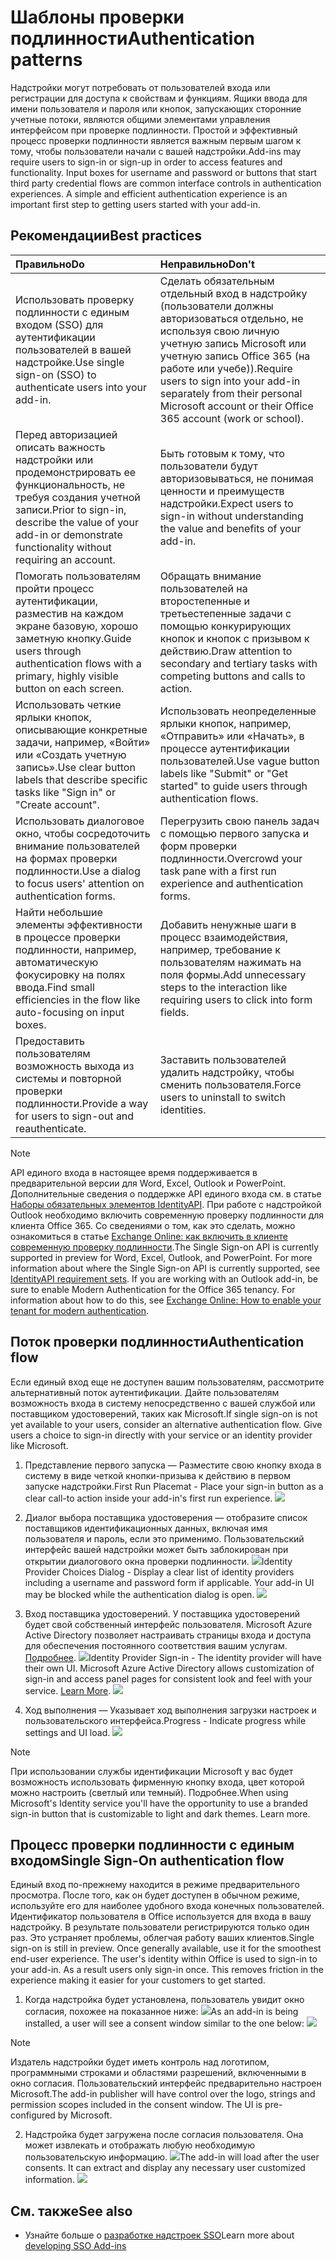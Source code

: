 # <a name="authentication-patterns"></a><span data-ttu-id="69149-101">Шаблоны проверки подлинности</span><span class="sxs-lookup"><span data-stu-id="69149-101">Authentication patterns</span></span>

<span data-ttu-id="69149-p101">Надстройки могут потребовать от пользователей входа или регистрации для доступа к свойствам и функциям. Ящики ввода для имени пользователя и пароля или кнопок, запускающих сторонние учетные потоки, являются общими элементами управления интерфейсом при проверке подлинности. Простой и эффективный процесс проверки подлинности является важным первым шагом к тому, чтобы пользователи начали с вашей надстройки.</span><span class="sxs-lookup"><span data-stu-id="69149-p101">Add-ins may require users to sign-in or sign-up in order to access features and functionality. Input boxes for username and password or buttons that start third party credential flows are common interface controls in authentication experiences. A simple and efficient authentication experience is an important first step to getting users started with your add-in.</span></span>

## <a name="best-practices"></a><span data-ttu-id="69149-105">Рекомендации</span><span class="sxs-lookup"><span data-stu-id="69149-105">Best practices</span></span>

|<span data-ttu-id="69149-106">Правильно</span><span class="sxs-lookup"><span data-stu-id="69149-106">Do</span></span>|<span data-ttu-id="69149-107">Неправильно</span><span class="sxs-lookup"><span data-stu-id="69149-107">Don't</span></span>|
|:----|:----|
|<span data-ttu-id="69149-108">Использовать проверку подлинности с единым входом (SSO) для аутентификации пользователей в вашей надстройке.</span><span class="sxs-lookup"><span data-stu-id="69149-108">Use single sign-on (SSO) to authenticate users into your add-in.</span></span>|<span data-ttu-id="69149-109">Сделать обязательным отдельный вход в надстройку (пользователи должны авторизоваться отдельно, не используя свою личную учетную запись Microsoft или учетную запись Office 365 (на работе или учебе)).</span><span class="sxs-lookup"><span data-stu-id="69149-109">Require users to sign into your add-in separately from their personal Microsoft account or their Office 365 account (work or school).</span></span>|
|<span data-ttu-id="69149-110">Перед авторизацией описать важность надстройки или продемонстрировать ее функциональность, не требуя создания учетной записи.</span><span class="sxs-lookup"><span data-stu-id="69149-110">Prior to sign-in, describe the value of your add-in or demonstrate functionality without requiring an account.</span></span> |<span data-ttu-id="69149-111">Быть готовым к тому, что пользователи будут авторизовываться, не понимая ценности и преимуществ надстройки.</span><span class="sxs-lookup"><span data-stu-id="69149-111">Expect users to sign-in without understanding the value and benefits of your add-in.</span></span>|
|<span data-ttu-id="69149-112">Помогать пользователям пройти процесс аутентификации, разместив на каждом экране базовую, хорошо заметную кнопку.</span><span class="sxs-lookup"><span data-stu-id="69149-112">Guide users through authentication flows with a primary, highly visible button on each screen.</span></span> |<span data-ttu-id="69149-113">Обращать внимание пользователей на второстепенные и третьестепенные задачи с помощью конкурирующих кнопок и кнопок с призывом к действию.</span><span class="sxs-lookup"><span data-stu-id="69149-113">Draw attention to secondary and tertiary tasks with competing buttons and calls to action.</span></span>|
|<span data-ttu-id="69149-114">Использовать четкие ярлыки кнопок, описывающие конкретные задачи, например, «Войти» или «Создать учетную запись».</span><span class="sxs-lookup"><span data-stu-id="69149-114">Use clear button labels that describe specific tasks like "Sign in" or "Create account".</span></span>   |<span data-ttu-id="69149-115">Использовать неопределенные ярлыки кнопок, например, «Отправить» или «Начать», в процессе аутентификации пользователей.</span><span class="sxs-lookup"><span data-stu-id="69149-115">Use vague button labels like "Submit" or "Get started" to guide users through authentication flows.</span></span>|
|<span data-ttu-id="69149-116">Использовать диалоговое окно, чтобы сосредоточить внимание пользователей на формах проверки подлинности.</span><span class="sxs-lookup"><span data-stu-id="69149-116">Use a dialog to focus users' attention on authentication forms.</span></span>    |<span data-ttu-id="69149-117">Перегрузить свою панель задач с помощью первого запуска и форм проверки подлинности.</span><span class="sxs-lookup"><span data-stu-id="69149-117">Overcrowd your task pane with a first run experience and authentication forms.</span></span>|
|<span data-ttu-id="69149-118">Найти небольшие элементы эффективности в процессе проверки подлинности, например, автоматическую фокусировку на полях ввода.</span><span class="sxs-lookup"><span data-stu-id="69149-118">Find small efficiencies in the flow like auto-focusing on input boxes.</span></span> |<span data-ttu-id="69149-119">Добавить ненужные шаги в процесс взаимодействия, например, требование к пользователям нажимать на поля формы.</span><span class="sxs-lookup"><span data-stu-id="69149-119">Add unnecessary steps to the interaction like requiring users to click into form fields.</span></span>|
|<span data-ttu-id="69149-120">Предоставить пользователям возможность выхода из системы и повторной проверки подлинности.</span><span class="sxs-lookup"><span data-stu-id="69149-120">Provide a way for users to sign-out and reauthenticate.</span></span>    |<span data-ttu-id="69149-121">Заставить пользователей удалить надстройку, чтобы сменить пользователя.</span><span class="sxs-lookup"><span data-stu-id="69149-121">Force users to uninstall to switch identities.</span></span>|

> [!NOTE]
> <span data-ttu-id="69149-p102">API единого входа в настоящее время поддерживается в предварительной версии для Word, Excel, Outlook и PowerPoint. Дополнительные сведения о поддержке API единого входа см. в статье [Наборы обязательных элементов IdentityAPI](https://docs.microsoft.com/office/dev/add-ins/reference/requirement-sets/identity-api-requirement-sets?view=office-js). При работе с надстройкой Outlook необходимо включить современную проверку подлинности для клиента Office 365. Со сведениями о том, как это сделать, можно ознакомиться в статье [Exchange Online: как включить в клиенте современную проверку подлинности](https://social.technet.microsoft.com/wiki/contents/articles/32711.exchange-online-how-to-enable-your-tenant-for-modern-authentication.aspx).</span><span class="sxs-lookup"><span data-stu-id="69149-p102">The Single Sign-on API is currently supported in preview for Word, Excel, Outlook, and PowerPoint. For more information about where the Single Sign-on API is currently supported, see [IdentityAPI requirement sets](https://docs.microsoft.com/office/dev/add-ins/reference/requirement-sets/identity-api-requirement-sets?view=office-js). If you are working with an Outlook add-in, be sure to enable Modern Authentication for the Office 365 tenancy. For information about how to do this, see [Exchange Online: How to enable your tenant for modern authentication](https://social.technet.microsoft.com/wiki/contents/articles/32711.exchange-online-how-to-enable-your-tenant-for-modern-authentication.aspx).</span></span>


## <a name="authentication-flow"></a><span data-ttu-id="69149-126">Поток проверки подлинности</span><span class="sxs-lookup"><span data-stu-id="69149-126">Authentication flow</span></span>
<span data-ttu-id="69149-p103">Если единый вход еще не доступен вашим пользователям, рассмотрите альтернативный поток аутентификации. Дайте пользователям возможность входа в систему непосредственно с вашей службой или поставщиком удостоверений, таких как Microsoft.</span><span class="sxs-lookup"><span data-stu-id="69149-p103">If single sign-on is not yet available to your users, consider an alternative authentication flow. Give users a choice to sign-in directly with your service or an identity provider like Microsoft.</span></span>

1. <span data-ttu-id="69149-129">Представление первого запуска — Разместите свою кнопку входа в систему в виде четкой кнопки-призыва к действию в первом запуске надстройки.</span><span class="sxs-lookup"><span data-stu-id="69149-129">First Run Placemat - Place your sign-in button as a clear call-to action inside your add-in's first run experience.</span></span>
![](../images/add-in-fre-value-placemat.png)

2. <span data-ttu-id="69149-p104">Диалог выбора поставщика удостоверения — отобразите список поставщиков идентификационных данных, включая имя пользователя и пароль, если это применимо. Пользовательский интерфейс вашей надстройки может быть заблокирован при открытии диалогового окна проверки подлинности. ![](../images/add-in-auth-choices-dialog.png)</span><span class="sxs-lookup"><span data-stu-id="69149-p104">Identity Provider Choices Dialog - Display a clear list of identity providers including a username and password form if applicable. Your add-in UI may be blocked while the authentication dialog is open. ![](../images/add-in-auth-choices-dialog.png)</span></span>



3. <span data-ttu-id="69149-p105">Вход поставщика удостоверений. У поставщика удостоверений будет свой собственный интерфейс пользователя. Microsoft Azure Active Directory позволяет настраивать страницы входа и доступа для обеспечения постоянного соответствия вашим услугам. [Подробнее](https://docs.microsoft.com/azure/active-directory/fundamentals/customize-branding). ![](../images/add-in-auth-identity-sign-in.png)</span><span class="sxs-lookup"><span data-stu-id="69149-p105">Identity Provider Sign-in - The identity provider will have their own UI. Microsoft Azure Active Directory allows customization of sign-in and access panel pages for consistent look and feel with your service. [Learn More](https://docs.microsoft.com/azure/active-directory/fundamentals/customize-branding). ![](../images/add-in-auth-identity-sign-in.png)</span></span>

4. <span data-ttu-id="69149-135">Ход выполнения — Указывает ход выполнения загрузки настроек и пользовательского интерфейса.</span><span class="sxs-lookup"><span data-stu-id="69149-135">Progress - Indicate progress while settings and UI load.</span></span>
![](../images/add-in-auth-modal-interstitial.png)

> [!NOTE] 
> <span data-ttu-id="69149-p106">При использовании службы идентификации Microsoft у вас будет возможность использовать фирменную кнопку входа, цвет которой можно настроить (светлый или темный). Подробнее.</span><span class="sxs-lookup"><span data-stu-id="69149-p106">When using Microsoft's Identity service you'll have the opportunity to use a branded sign-in button that is customizable to light and dark themes. Learn more.</span></span>

## <a name="single-sign-on-authentication-flow"></a><span data-ttu-id="69149-138">Процесс проверки подлинности с единым входом</span><span class="sxs-lookup"><span data-stu-id="69149-138">Single Sign-On authentication flow</span></span>
<span data-ttu-id="69149-p107">Единый вход по-прежнему находится в режиме предварительного просмотра. После того, как он будет доступен в обычном режиме, используйте его для наиболее удобного входа конечных пользователей. Идентификатор пользователя в Office используется для входа в вашу надстройку. В результате пользователи регистрируются только один раз. Это устраняет проблемы, облегчая работу ваших клиентов.</span><span class="sxs-lookup"><span data-stu-id="69149-p107">Single sign-on is still in preview. Once generally available, use it for the smoothest end-user experience. The user's identity within Office is used to sign-in to your add-in. As a result users only sign-in once. This removes friction in the experience making it easier for your customers to get started.</span></span>

1. <span data-ttu-id="69149-144">Когда надстройка будет установлена, пользователь увидит окно согласия, похожее на показанное ниже: ![](../images/add-in-auth-SSO-consent-dialog.png)</span><span class="sxs-lookup"><span data-stu-id="69149-144">As an add-in is being installed, a user will see a consent window similar to the one below: ![](../images/add-in-auth-SSO-consent-dialog.png)</span></span>
> [!NOTE]
> <span data-ttu-id="69149-p108">Издатель надстройки будет иметь контроль над логотипом, программными строками и областями разрешений, включенными в окно согласия. Пользовательский интерфейс предварительно настроен Microsoft.</span><span class="sxs-lookup"><span data-stu-id="69149-p108">The add-in publisher will have control over the logo, strings and permission scopes included in the consent window. The UI is pre-configured by Microsoft.</span></span>

2. <span data-ttu-id="69149-p109">Надстройка будет загружена после согласия пользователя. Она может извлекать и отображать любую необходимую пользовательскую информацию. ![](../images/add-in-ribbon.png)</span><span class="sxs-lookup"><span data-stu-id="69149-p109">The add-in will load after the user consents. It can extract and display any necessary user customized information. ![](../images/add-in-ribbon.png)</span></span>

## <a name="see-also"></a><span data-ttu-id="69149-149">См. также</span><span class="sxs-lookup"><span data-stu-id="69149-149">See also</span></span>
- <span data-ttu-id="69149-150">Узнайте больше о [разработке надстроек SSO](https://docs.microsoft.com/office/dev/add-ins/develop/sso-in-office-add-ins)</span><span class="sxs-lookup"><span data-stu-id="69149-150">Learn more about [developing SSO Add-ins](https://docs.microsoft.com/office/dev/add-ins/develop/sso-in-office-add-ins)</span></span>